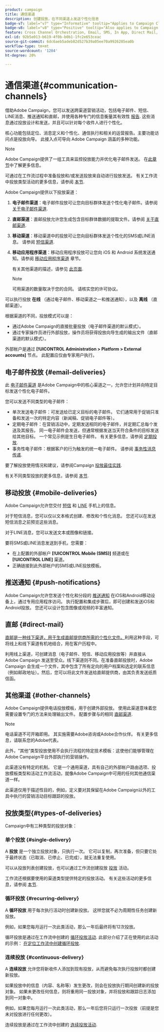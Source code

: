 ```yaml
---
product: campaign
title: 通信渠道
description: 创建投放，在不同渠道上发送个性化信息
badge-v7: label="v7" type="Informative" tooltip="Applies to Campaign Classic v7"
badge-v8: label="v8" type="Positive" tooltip="Also applies to Campaign v8"
feature: Cross Channel Orchestration, Email, SMS, In App, Direct Mail, Push
exl-id: 92b5e013-b619-4f0b-b0b1-1fc2e653ceac
source-git-commit: 6dc6aeb5adeb82d527b39a05ee70a9926205ea0b
workflow-type: tm+mt
source-wordcount: '1204'
ht-degree: 20%

---
```


# 通信渠道{#communication-channels}



借助Adobe Campaign，您可以发送跨渠道营销活动，包括电子邮件、短信、LINE消息、推送通知和直邮，并使用各种专门的信息衡量其有效性 [报告](../../reporting/using/delivery-reports.md). 这些消息通过投放设计和发送，并且可以针对每个收件人进行个性化。

核心功能包括定位、消息定义和个性化、通信执行和相关的运营报告。主要功能访问点是投放向导。 此接入点可导向 Adobe Campaign 涵盖的多种功能。

>[!NOTE]
>
>Adobe Campaign提供了一组工具来监控投放能力并优化电子邮件发送。 在[此章节](about-deliverability.md)中了解更多信息。

可通过在工作流过程中准备投放和/或发送投放来自动进行投放发送。 有关工作流中投放类型活动的更多信息，请参阅 [本节](../../workflow/using/about-action-activities.md).

Adobe Campaign提供以下投放渠道：

1. **电子邮件渠道**：电子邮件投放可让您向目标群体发送个性化电子邮件。请参阅 [关于电子邮件渠道](about-email-channel.md).
1. **直邮渠道**：直邮投放允许您生成包含目标群体数据的提取文件。请参阅 [关于直邮渠道](about-direct-mail-channel.md).
1. **移动渠道**：移动渠道中的投放可让您向目标群体发送个性化的SMS或LINE消息。 请参阅 [短信渠道](sms-channel.md).
1. **移动应用程序渠道**：移动应用程序投放可让您向 iOS 和 Android 系统发送通知。请参阅 [移动应用程序渠道](about-mobile-app-channel.md) 章节。

   有关其他渠道的描述，请参见 [此页面](steps-about-delivery-creation-steps.md#other-channels).

   >[!NOTE]
   >
   >可用渠道的数量取决于您的合同。 请核实您的许可协议。

可以执行投放 **在线** （通过电子邮件、移动渠道之一和推送通知），以及 **离线** （直邮渠道）。

根据渠道的不同，投放模式可以是：

* 通过Adobe Campaign的直接批量投放（电子邮件渠道的默认模式）。
* 通过专家操作员进行外部投放，操作员将获得投放向导生成的输出文件（直邮渠道的默认模式）。

外部帐户是通过 **[!UICONTROL Administration > Platform > External accounts]** 节点。 此配置应仅由专家用户执行。

## 电子邮件投放 {#email-deliveries}

此 [电子邮件渠道](about-email-channel.md) 是Adobe Campaign中的核心渠道之一，允许您计划并向特定目标发送个性化电子邮件。

您可以发送不同类型的电子邮件：

* 单次发送电子邮件：可发送给已定义目标的电子邮件。 它们通常用于促销只准备和发送一次的特定内容（新闻稿、促销电子邮件等）。
* 定期电子邮件：在营销活动中，定期发送相同的电子邮件，并定期汇总每个发送及其报告。 同一电子邮件会发送，但通常根据发送当天符合条件的目标发送给其他目标。 一个常见示例是生日电子邮件。 有关更多信息，请参阅 [定期投放](../../workflow/using/recurring-delivery.md).
* 事务性电子邮件：根据客户的行为触发的统一电子邮件。 请参阅 [事务性消息传递](../../message-center/using/about-transactional-messaging.md).

要了解投放使用情况和建议，请参阅Campaign [投放最佳实践](delivery-best-practices.md).

有关不同类型投放的更多信息，请参阅 [本节](#types-of-deliveries).

## 移动投放 {#mobile-deliveries}

Adobe Campaign允许您交付 [短信](sms-channel.md) 和 [LINE](line-channel.md) 手机上的信息。

对于短信消息，您可以仅以文本格式创建、修改和个性化消息。 您还可以在发送短信消息之前预览这些消息。

对于LINE消息，您可以发送文本或图像和链接。

要将SMS或LINE消息发送到手机，您需要：

* 在上配置的外部帐户 **[!UICONTROL Mobile (SMS)]** 频道或在 **[!UICONTROL LINE]** 渠道。
* 正确链接到此外部帐户的SMS或LINE投放模板。

## 推送通知 {#push-notifications}

Adobe Campaign允许您发送个性化和分段的 [推送通知](about-mobile-app-channel.md) 在iOS和Android移动设备上，通过专用应用程序访问。 执行配置和集成步骤后，即可创建和发送iOS和Android投放。 您还可以设计包含图像或视频的丰富通知。

## 直邮 {#direct-mail}

[直邮是一种线下渠道，用于生成直邮提供商所需的个性化文件。](about-direct-mail-channel.md)利用这种手段，可将线上和线下渠道有机地结合，用在客户历程中。

利用线上渠道，可创建消息（电子邮件、短信、移动应用投放等）并直接从 Adobe Campaign 发送至受众。线下渠道则不同。在准备直邮投放时，Adobe Campaign 会生成一个文件，其中包含了所有定向的用户档案和选定的联系信息（例如邮政地址）。然后，您可以将此文件发送给直邮提供商，由其负责发送纸质信函。

## 其他渠道 {#other-channels}

Adobe Campaign提供电话投放模板，用于创建外部投放。 使用此渠道意味着您需要设置专门的方法来处理输出文件。 配置步骤与的相同 [直邮渠道](about-direct-mail-channel.md).

>[!NOTE]
>
>电话渠道不可开箱即用。 其实施需要Adobe咨询或Adobe合作伙伴。 有关更多信息，请联系您的Adobe代表。

此外，“其他”类型投放使用不会执行流程的特定技术模板：这使他们能够管理在Adobe Campaign平台外部执行的营销操作。

此渠道没有特定的机制。 它是一个通用渠道，具有自己的外部帐户路由选项、投放模板类型和活动工作流活动，就像Adobe Campaign中可用的任何其他通信渠道一样。

此渠道仅用于描述性目的，例如，定义要对其保留在Adobe Campaign以外的工具中执行的营销活动目标跟踪的投放。

## 投放类型{#types-of-deliveries}

Campaign中有三种类型的投放对象：

### 单个投放 {#single-delivery}

A **投放** 是一个独立投放对象，只执行一次。 它可以复制，再次准备，但只要它处于最终状态（已取消、已停止、已完成），就无法重复使用。

可以从投放列表创建投放，也可以通过工作流创建投放 [投放](../../workflow/using/delivery.md) 活动。

工作流还根据要使用的渠道类型提供特定的投放活动。 有关这些活动的更多信息，请参阅 [本节](../../workflow/using/cross-channel-deliveries.md).

### 循环投放 {#recurring-delivery}

A **循环投放** 用于每次执行活动时创建新投放。 这样您就不必为周期性任务创建新投放。

例如，如果您每月运行一次此类活动，那么一年后最终将有12次投放。

循环投放是通过在工作流中创建的 [循环投放活动](../../workflow/using/recurring-delivery.md). 此部分介绍了正在使用的此活动的示例： [在定位工作流中创建循环投放](../../workflow/using/sending-a-birthday-email.md#creating-a-recurring-delivery-in-a-targeting-workflow).

### 连续投放 {#continuous-delivery}

A **连续投放** 允许您将新收件人添加到现有投放，从而避免每次执行投放时都创建新投放。

如果投放中的信息（内容、名称等）发生更改，则会在投放执行期间创建新的投放对象。 如果未更改任何信息，则将重用同一投放对象，并将投放和跟踪日志添加到同一对象中。

例如，如果您每月运行一次此类活动，那么一年后您将只运行一次投放（前提是您未对投放进行任何更改）。

连续投放是通过在工作流中创建的 [连续投放活动](../../workflow/using/continuous-delivery.md).

